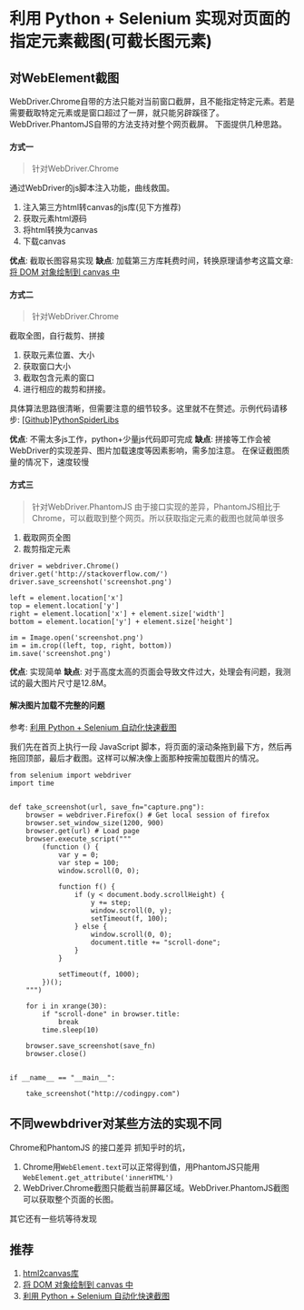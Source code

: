# 利用 Python + Selenium 实现对页面的指定元素截图(可截长图元素)

## 对WebElement截图
WebDriver.Chrome自带的方法只能对当前窗口截屏，且不能指定特定元素。若是需要截取特定元素或是窗口超过了一屏，就只能另辟蹊径了。
WebDriver.PhantomJS自带的方法支持对整个网页截屏。
下面提供几种思路。
#### 方式一
> 针对WebDriver.Chrome

通过WebDriver的js脚本注入功能，曲线救国。
1. 注入第三方html转canvas的js库(见下方推荐)
2. 获取元素html源码
3. 将html转换为canvas
4. 下载canvas

**优点**: 截取长图容易实现
**缺点**: 加载第三方库耗费时间，转换原理请参考这篇文章:
[将 DOM 对象绘制到 canvas 中](https://developer.mozilla.org/zh-CN/docs/Web/API/Canvas_API/Drawing_DOM_objects_into_a_canvas)

#### 方式二
> 针对WebDriver.Chrome

截取全图，自行裁剪、拼接
1. 获取元素位置、大小
2. 获取窗口大小
3. 截取包含元素的窗口
4. 进行相应的裁剪和拼接。

具体算法思路很清晰，但需要注意的细节较多。这里就不在赘述。示例代码请移步: 
[[Github]PythonSpiderLibs](https://github.com/auv1107/PythonSpiderLibs)


**优点**: 不需太多js工作，python+少量js代码即可完成
**缺点**: 拼接等工作会被WebDriver的实现差异、图片加载速度等因素影响，需多加注意。 在保证截图质量的情况下，速度较慢

#### 方式三
> 针对WebDriver.PhantomJS
由于接口实现的差异，PhantomJS相比于Chrome，可以截取到整个网页。所以获取指定元素的截图也就简单很多

1. 截取网页全图
2. 裁剪指定元素

```
driver = webdriver.Chrome()
driver.get('http://stackoverflow.com/')
driver.save_screenshot('screenshot.png')

left = element.location['x']
top = element.location['y']
right = element.location['x'] + element.size['width']
bottom = element.location['y'] + element.size['height']

im = Image.open('screenshot.png') 
im = im.crop((left, top, right, bottom))
im.save('screenshot.png')
```

**优点**: 实现简单
**缺点**: 对于高度太高的页面会导致文件过大，处理会有问题，我测试的最大图片尺寸是12.8M。

#### 解决图片加载不完整的问题
参考: [利用 Python + Selenium 自动化快速截图](http://codingpy.com/article/take-screenshot-of-web-page-using-selenium/)

我们先在首页上执行一段 JavaScript 脚本，将页面的滚动条拖到最下方，然后再拖回顶部，最后才截图。这样可以解决像上面那种按需加载图片的情况。

```
from selenium import webdriver
import time


def take_screenshot(url, save_fn="capture.png"):
    browser = webdriver.Firefox() # Get local session of firefox
    browser.set_window_size(1200, 900)
    browser.get(url) # Load page
    browser.execute_script("""
        (function () {
            var y = 0;
            var step = 100;
            window.scroll(0, 0);

            function f() {
                if (y < document.body.scrollHeight) {
                    y += step;
                    window.scroll(0, y);
                    setTimeout(f, 100);
                } else {
                    window.scroll(0, 0);
                    document.title += "scroll-done";
                }
            }

            setTimeout(f, 1000);
        })();
    """)

    for i in xrange(30):
        if "scroll-done" in browser.title:
            break
        time.sleep(10)

    browser.save_screenshot(save_fn)
    browser.close()


if __name__ == "__main__":

    take_screenshot("http://codingpy.com")

```

## 不同wewbdriver对某些方法的实现不同
Chrome和PhantomJS 的接口差异
抓知乎时的坑，
1. Chrome用`WebElement.text`可以正常得到值，用PhantomJS只能用 `WebElement.get_attribute('innerHTML')`
2. WebDriver.Chrome截图只能截当前屏幕区域。WebDriver.PhantomJS截图可以获取整个页面的长图。

其它还有一些坑等待发现

## 推荐
1. [html2canvas库](http://html2canvas.hertzen.com/documentation.html)
2. [将 DOM 对象绘制到 canvas 中](https://developer.mozilla.org/zh-CN/docs/Web/API/Canvas_API/Drawing_DOM_objects_into_a_canvas)
3. [利用 Python + Selenium 自动化快速截图](http://codingpy.com/article/take-screenshot-of-web-page-using-selenium/)


